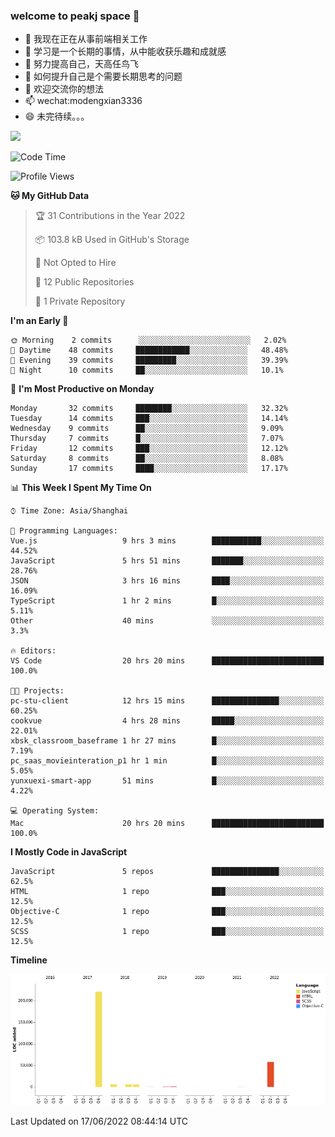 ### welcome to peakj space 👋



- 🔭 我现在正在从事前端相关工作
- 🌱 学习是一个长期的事情，从中能收获乐趣和成就感
- 👯 努力提高自己，天高任鸟飞
- 🤔 如何提升自己是个需要长期思考的问题
- 💬 欢迎交流你的想法
- 📫 wechat:modengxian3336
- 😄 未完待续。。。

![](https://s2.ax1x.com/2019/06/28/ZKxc4J.jpg)

<!--START_SECTION:waka-->
![Code Time](http://img.shields.io/badge/Code%20Time-1%2C385%20hrs%201%20min-blue)

![Profile Views](http://img.shields.io/badge/Profile%20Views-0-blue)

**🐱 My GitHub Data** 

> 🏆 31 Contributions in the Year 2022
 > 
> 📦 103.8 kB Used in GitHub's Storage 
 > 
> 🚫 Not Opted to Hire
 > 
> 📜 12 Public Repositories 
 > 
> 🔑 1 Private Repository 
 > 
**I'm an Early 🐤** 

```text
🌞 Morning    2 commits      ░░░░░░░░░░░░░░░░░░░░░░░░░   2.02% 
🌆 Daytime    48 commits     ████████████░░░░░░░░░░░░░   48.48% 
🌃 Evening    39 commits     █████████░░░░░░░░░░░░░░░░   39.39% 
🌙 Night      10 commits     ██░░░░░░░░░░░░░░░░░░░░░░░   10.1%

```
📅 **I'm Most Productive on Monday** 

```text
Monday       32 commits     ████████░░░░░░░░░░░░░░░░░   32.32% 
Tuesday      14 commits     ███░░░░░░░░░░░░░░░░░░░░░░   14.14% 
Wednesday    9 commits      ██░░░░░░░░░░░░░░░░░░░░░░░   9.09% 
Thursday     7 commits      █░░░░░░░░░░░░░░░░░░░░░░░░   7.07% 
Friday       12 commits     ███░░░░░░░░░░░░░░░░░░░░░░   12.12% 
Saturday     8 commits      ██░░░░░░░░░░░░░░░░░░░░░░░   8.08% 
Sunday       17 commits     ████░░░░░░░░░░░░░░░░░░░░░   17.17%

```


📊 **This Week I Spent My Time On** 

```text
⌚︎ Time Zone: Asia/Shanghai

💬 Programming Languages: 
Vue.js                   9 hrs 3 mins        ███████████░░░░░░░░░░░░░░   44.52% 
JavaScript               5 hrs 51 mins       ███████░░░░░░░░░░░░░░░░░░   28.76% 
JSON                     3 hrs 16 mins       ████░░░░░░░░░░░░░░░░░░░░░   16.09% 
TypeScript               1 hr 2 mins         █░░░░░░░░░░░░░░░░░░░░░░░░   5.11% 
Other                    40 mins             ░░░░░░░░░░░░░░░░░░░░░░░░░   3.3%

🔥 Editors: 
VS Code                  20 hrs 20 mins      █████████████████████████   100.0%

🐱‍💻 Projects: 
pc-stu-client            12 hrs 15 mins      ███████████████░░░░░░░░░░   60.25% 
cookvue                  4 hrs 28 mins       █████░░░░░░░░░░░░░░░░░░░░   22.01% 
xbsk_classroom_baseframe 1 hr 27 mins        █░░░░░░░░░░░░░░░░░░░░░░░░   7.19% 
pc_saas_movieinteration_p1 hr 1 min          █░░░░░░░░░░░░░░░░░░░░░░░░   5.05% 
yunxuexi-smart-app       51 mins             █░░░░░░░░░░░░░░░░░░░░░░░░   4.22%

💻 Operating System: 
Mac                      20 hrs 20 mins      █████████████████████████   100.0%

```

**I Mostly Code in JavaScript** 

```text
JavaScript               5 repos             ███████████████░░░░░░░░░░   62.5% 
HTML                     1 repo              ███░░░░░░░░░░░░░░░░░░░░░░   12.5% 
Objective-C              1 repo              ███░░░░░░░░░░░░░░░░░░░░░░   12.5% 
SCSS                     1 repo              ███░░░░░░░░░░░░░░░░░░░░░░   12.5%

```


**Timeline**

![Chart not found](https://raw.githubusercontent.com/PeakJ/PeakJ/master/charts/bar_graph.png) 


 Last Updated on 17/06/2022 08:44:14 UTC
<!--END_SECTION:waka-->
